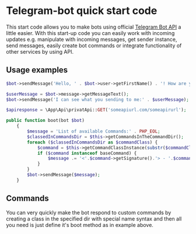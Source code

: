 # Telegram-bot quick start code
This start code allows you to make bots using official [Telegram Bot API](https://core.telegram.org/bots/api) a little easier. 
With this start-up code you can easily work with incoming updates e.g. manipulate with incoming messages, get sender instance,
send messages, easily create bot commands or integrate functionality of other services by using API.
## Usage examples
```php
$bot->sendMessage('Hello, ' . $bot->user->getFirstName() . '! How are you doing? :-)');

$userMessage = $bot->message->getMessageText();
$bot->sendMessage('I can see what you sending to me:' . $userMessage);

$apiresponse = \App\Api\privatApi::GET('someapiurl.com/someapirurl');

public function boot(bot $bot)
    {
        $message = 'List of available Commands:' . PHP_EOL;
        $classedInCommandsDir = $this->getCommandsInTheCommandDir();
        foreach ($classedInCommandsDir as $commandClass) {
            $command = $this->getCommandClassInstance(substr($commandClass, 0, -4));
            if ($command instanceof baseCommand) {
                $message .= '<'.$command->getSignature().'> - '.$command->getDescription().PHP_EOL;
            }
        }
        $bot->sendMessage($message);
    }
```
## Commands
You can very quickly make the bot respond to custom commands
by creating a class in the specified dir with special name syntax and then 
all you need is just define it's boot method as in example above.